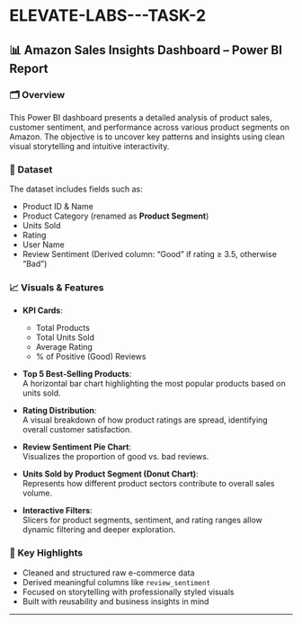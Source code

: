 # ELEVATE-LABS---TASK-2

## 📊 Amazon Sales Insights Dashboard – Power BI Report

### 🗂️ Overview
This Power BI dashboard presents a detailed analysis of product sales, customer sentiment, and performance across various product segments on Amazon. The objective is to uncover key patterns and insights using clean visual storytelling and intuitive interactivity.


### 📌 Dataset
The dataset includes fields such as:
- Product ID & Name
- Product Category (renamed as **Product Segment**)
- Units Sold
- Rating
- User Name
- Review Sentiment (Derived column: “Good” if rating ≥ 3.5, otherwise “Bad”)


### 📈 Visuals & Features

- **KPI Cards**: 
  - Total Products  
  - Total Units Sold  
  - Average Rating  
  - % of Positive (Good) Reviews

- **Top 5 Best-Selling Products**:  
  A horizontal bar chart highlighting the most popular products based on units sold.

- **Rating Distribution**:  
  A visual breakdown of how product ratings are spread, identifying overall customer satisfaction.

- **Review Sentiment Pie Chart**:  
  Visualizes the proportion of good vs. bad reviews.

- **Units Sold by Product Segment (Donut Chart)**:  
  Represents how different product sectors contribute to overall sales volume.

- **Interactive Filters**:  
  Slicers for product segments, sentiment, and rating ranges allow dynamic filtering and deeper exploration.


### 🎯 Key Highlights
- Cleaned and structured raw e-commerce data
- Derived meaningful columns like `review_sentiment`
- Focused on storytelling with professionally styled visuals
- Built with reusability and business insights in mind

---
